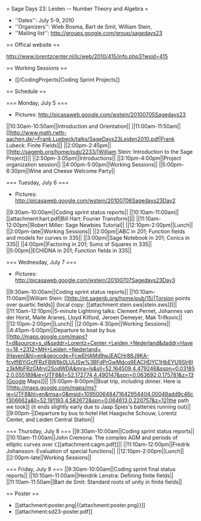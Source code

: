 = Sage Days 23: Leiden -- Number Theory and Algebra =

 * ''Dates'': July 5-9, 2010
 * ''Organizers'':  Wieb Bosma, Bart de Smit, William Stein, 
 * ''Mailing list'': http://groups.google.com/group/sagedays23

== Offical website ==

  http://www.lorentzcenter.nl/lc/web/2010/415/info.php3?wsid=415

== Working Sessions ==

  * [[/CodingProjects|Coding Sprint Projects]]

== Schedule ==


=== Monday, July 5 ===

 * Pictures: http://picasaweb.google.com/wstein/20100705Sagedays23

||10:30am-10:50am||Introduction and Orientation||
||11:00am-11:50am||[[http://www.math.rwth-aachen.de/~Frank.Luebeck/talks/SageDays23Leiden2010.pdf|Frank Lubeck: Finite Fields]||
||2:00pm-2:45pm|| [[http://sagenb.org/home/pub/2233/|William Stein: Introduction to the Sage Project]]||
||2:50pm-3:05pm||Introductions||
||3:10pm-4:00pm||Project organization session||
||4:00pm-5:00pm||Working Sessions||
||5:00pm-6:30pm||Wine and Cheese Welcome Party||

=== Tuesday, July 6 ===

 * Pictures: http://picasaweb.google.com/wstein/20100706Sagedays23Day2

||9:30am-10:00am||Coding sprint status reports||
||10:10am-11:00am||[[attachment:hart.pdf|Bill Hart: Fourier Transform]]||
||11:10am-12:00pm||Robert Miller: Sage Newbies Tutorial||
||12:10pm-2:00pm||Lunch||
||2:00pm-late||Working Sessions||
||2:00pm||ABC in 201; Function fields and models for curves in 335||
||3:00pm||Sage Notebook in 201; Conics in 335||
||4:00pm||Factoring in 201; Sums of Squares in 335||
||5:00pm||ECHIDNA in 201; Function fields in 335||

=== Wednesday, July 7 ===

 * Pictures: http://picasaweb.google.com/wstein/20100707Sagedays23Day3

||9:30am-10:00am||Coding sprint status reports||
||10:10am-11:00am||William Stein: [[http://nt.sagenb.org/home/pub/15/|Torsion points over quartic fields]] (local copy: [[attachment:stein.sws|stein.sws]])||
||11:10am-12:10pm||5-minute Lightning talks: Clement Pernet, Johannes van der Horst, Maite Aranes, Lloyd Kilford, Jeroen Demeyer, Mak Trifkovic||
||12:10pm-2:00pm||Lunch||
||2:00pm-4:30pm||Working Sessions||
||4:45pm-5:00pm||Departure to boat by bus  [[http://maps.google.com/maps?f=d&source=s_d&saddr=Lorentz+Center,+Leiden,+Nederland&daddr=Haven+18,+2312+MH+Leiden,+Nederland+(Haven)&hl=en&geocode=FcwEHAMd9wJEACHr86J9KA-fcylftBYiGcfFRzFBW6k0LUlJSw%3BFdPrGwMdcq9EACHDYC1HbEYU9Slr6Iz3kMbFRzGMryI2SodWDA&mra=ls&sll=52.164509,4.479246&sspn=0.031852,0.055189&ie=UTF8&ll=52.172774,4.490147&spn=0.063692,0.175781&z=13|Google Maps]]||
||5:00pm-9:00pm||Boat trip, including dinner.  Here is [[http://maps.google.com/maps/ms?ie=UTF8&hl=en&msa=0&msid=109500648471642954404.00048add9c46cf306662a&ll=52.191193,4.582672&spn=0.064613,0.220757&z=12|the path we took]] (it ends slightly early due to Jaap Spies's batteries running out)||
||9:00pm-||Departure by bus to hotel Het Haagsche Schouw, Lorentz Center, and Leiden Central Station||


=== Thursday, July 8 ===
||9:30am-10:00am||Coding sprint status reports||
||10:10am-11:00am||John Cremona: The complex AGM and periods of elliptic curves over $\mathbb{C}$[[attachment:cagm.pdf]]||
||11:10am-12:00pm||Fredrik Johansson: Evaluation of special functions||
||12:10pm-2:00pm||Lunch||
||2:00pm-late||Working Sessions||

=== Friday, July 9 ===
||9:30am-10:00am||Coding sprint final status reports||
||10:10am-11:00am||Hendrik Lenstra: Defining finite fields||
||11:10am-11:50am||Bart de Smit: Standard roots of unity in finite fields||

== Poster ==
 
  * [[attachment:poster.png|{{attachment:poster.png}}]]
  * [[attachment:sd23-poster.pdf]]
